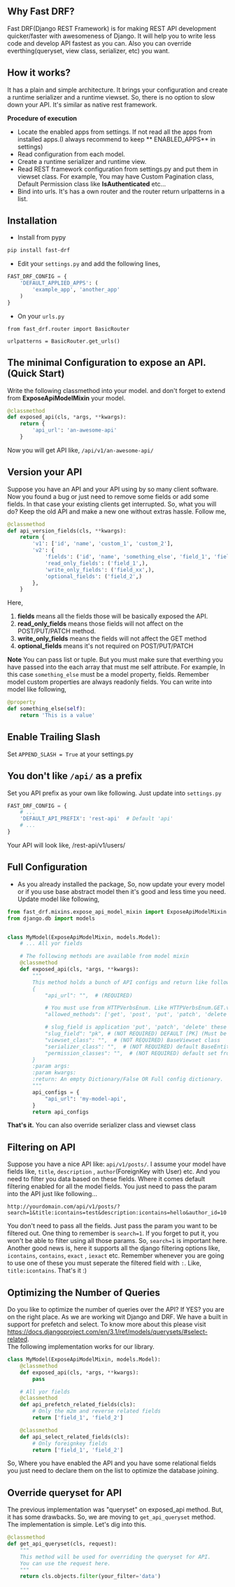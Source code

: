 ## Why Fast DRF?

Fast DRF(Django REST Framework) is for making REST API development quicker/faster with awesomeness of Django. It will
help you to write less code and develop API fastest as you can. Also you can override everthing(queryset, view class,
serializer, etc) you want.

## How it works?

It has a plain and simple architecture. It brings your configuration and create a runtime serializer and a runtime
viewset. So, there is no option to slow down your API. It's similar as native rest framework.

**Procedure of execution**

* Locate the enabled apps from settings. If not read all the apps from installed apps.(I always recommend to keep **
  ENABLED_APPS** in settings)
* Read configuration from each model.
* Create a runtime serializer and runtime view.
* Read REST framework configuration from settings.py and put them in viewset class. For example, You may have Custom
  Pagination class, Default Permission class like **IsAuthenticated** etc...
* Bind into urls. It's has a own router and the router return urlpatterns in a list.

## Installation

* Install from pypy

```bash
pip install fast-drf
```

* Edit your `settings.py` and add the following lines,

```python
FAST_DRF_CONFIG = {
    'DEFAULT_APPLIED_APPS': (
        'example_app', 'another_app'
    )
}
```

* On your `urls.py`

```
from fast_drf.router import BasicRouter

urlpatterns = BasicRouter.get_urls()
```

## The minimal Configuration to expose an API.(Quick Start)

Write the following classmethod into your model. and don't forget to extend from **ExposeApiModelMixin** your model.

```python
@classmethod
def exposed_api(cls, *args, **kwargs):
    return {
        'api_url': 'an-awesome-api'
    }
```

Now you will get API like, `/api/v1/an-awesome-api/`

## Version your API

Suppose you have an API and your API using by so many client software. Now you found a bug or just need to remove some
fields or add some fields. In that case your existing clients get interrupted. So, what you will do? Keep the old API
and make a new one without extras hassle. Follow me,

```python
@classmethod
def api_version_fields(cls, **kwargs):
    return {
        'v1': ['id', 'name', 'custom_1', 'custom_2'],
        'v2': {
            'fields': ('id', 'name', 'something_else', 'field_1', 'field_2', 'field_xx'),
            'read_only_fields': ('field_1',),
            'write_only_fields': ('field_xx',),
            'optional_fields': ('field_2',)
        },
    }
```
Here, 
1. **fields** means all the fields those will be basically exposed the API.  
2. **read_only_fields** means those fields will not affect on the POST/PUT/PATCH method.  
3. **write_only_fields** means the fields will not affect the GET method  
4. **optional_fields** means it's not required on POST/PUT/PATCH  

**Note** You can pass list or tuple. But you must make sure that everthing you have passed into the each array that must
me self attribute. For example, In this case `something_else` must be a model property, fields. Remember model custom
properties are always readonly fields. You can write into model like following,

```python
@property
def something_else(self):
    return 'This is a value'
```

## Enable Trailing Slash

Set `APPEND_SLASH = True` at your settings.py

## You don't like `/api/` as a prefix

Set you API prefix as your own like following. Just update into `settings.py`

```python
FAST_DRF_CONFIG = {
    # ...
    'DEFAULT_API_PREFIX': 'rest-api'  # Default 'api'
    # ...
}
```

Your API will look like, /rest-api/v1/users/

## Full Configuration

* As you already installed the package, So, now update your every model or if you use base abstract model then it's good
  and less time you need. Update model like following,

```python
from fast_drf.mixins.expose_api_model_mixin import ExposeApiModelMixin
from django.db import models


class MyModel(ExposeApiModelMixin, models.Model):
    # ... All yor fields

    # The following methods are available from model mixin
    @classmethod
    def exposed_api(cls, *args, **kwargs):
        """
        This method holds a bunch of API configs and return like following...
        {
            "api_url": "",  # (REQUIRED)

            # You must use from HTTPVerbsEnum. Like HTTPVerbsEnum.GET.value, HTTPVerbsEnum.POST.value
            "allowed_methods": ['get', 'post', 'put', 'patch', 'delete'], # (NOT REQUIRED)

            # slug_field is application 'put', 'patch', 'delete' these methods
            "slug_field": "pk", # (NOT REQUIRED) DEFAULT [PK] (Must be model field, unique or primary key)
            "viewset_class": "",  # (NOT REQUIRED) BaseViewset class
            "serializer_class": "",  # (NOT REQUIRED) default BaseEntitySerializer
            "permission_classes": "",  # (NOT REQUIRED) default set from settings
        }
        :param args:
        :param kwargs:
        :return: An empty Dictionary/False OR Full config dictionary.
        """
        api_configs = {
            "api_url": 'my-model-api',
        }
        return api_configs

```

**That's it.** You can also override serializer class and viewset class

## Filtering on API

Suppose you have a nice API like: `api/v1/posts/`. I assume your model have fields like, `title`, `description`
, `author`(ForeignKey with User) etc. And you need to filter you data based on these fields. Where it comes default
filtering enabled for all the model fields. You just need to pass the param into the API just like following...

```
http://yourdomain.com/api/v1/posts/?search=1&title:icontains=test&description:icontains=hello&author_id=10
```

You don't need to pass all the fields. Just pass the param you want to be filtered out. One thing to remember
is `search=1`. If you forget to put it, you won't be able to filter using all those params. So, `search=1` is important
here. Another good news is, here it supports all the django filtering options like, `icontains`, `contains`, `exact`
, `iexact` etc. Remember whenever you are going to use one of these you must seperate the filtered field with `:`.
Like, `title:icontains`. That's it :)

## Optimizing the Number of Queries

Do you like to optimize the number of queries over the API? If YES? you are on the right place. As we are working wit
Django and DRF. We have a built in support for prefetch and select. To know more about this please
visit https://docs.djangoproject.com/en/3.1/ref/models/querysets/#select-related.  
The following implementation works for our library.

```python
class MyModel(ExposeApiModelMixin, models.Model):
    @classmethod
    def exposed_api(cls, *args, **kwargs):
        pass

    # All yor fields
    @classmethod
    def api_prefetch_related_fields(cls):
        # Only the m2m and reverse related fields
        return ['field_1', 'field_2']

    @classmethod
    def api_select_related_fields(cls):
        # Only foreignkey fields
        return ['field_1', 'field_2']
```

So, Where you have enabled the API and you have some relational fields you just need to declare them on the list to
optimize the database joining.

## Override queryset for API

The previous implementation was "queryset" on exposed_api method. But, it has some drawbacks. So, we are moving to
`get_api_queryset` method. The implementation is simple. Let's dig into this.

```python
@classmethod
def get_api_queryset(cls, request):
    """
    This method will be used for overriding the queryset for API.
    You can use the request here.
    """
    return cls.objects.filter(your_filter='data')
```
